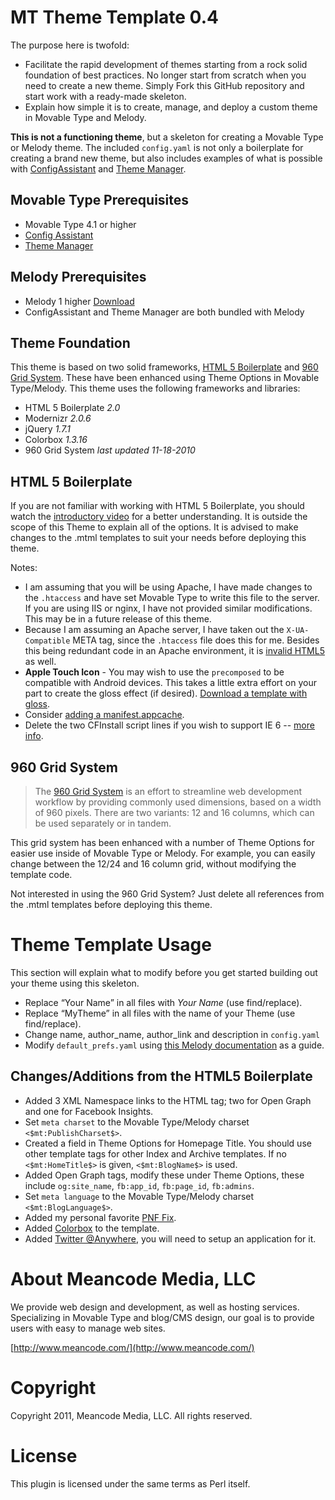 # MT Theme Template 0.4

The purpose here is twofold: 

* Facilitate the rapid development of themes starting from a rock solid foundation of best practices. No longer start from scratch when you need to create a new theme. Simply Fork this GitHub repository and start work with a ready-made skeleton. 
* Explain how simple it is to create, manage, and deploy a custom theme in Movable Type and Melody.

**This is not a functioning theme**, but a skeleton for creating a Movable Type or Melody theme. The included `config.yaml` is not only a boilerplate for creating a brand new theme, but also includes examples of what is possible with [ConfigAssistant](https://github.com/endevver/mt-plugin-configassistant) and [Theme Manager](https://github.com/endevver/mt-plugin-theme-manager).

## Movable Type Prerequisites

* Movable Type 4.1 or higher
* [Config Assistant](http://github.com/endevver/mt-plugin-configassistant)
* [Theme Manager](https://github.com/endevver/mt-plugin-theme-manager)

## Melody Prerequisites

* Melody 1 higher [Download](https://github.com/openmelody/melody)
* ConfigAssistant and Theme Manager are both bundled with Melody

## Theme Foundation

This theme is based on two solid frameworks, [HTML 5 Boilerplate](https://github.com/paulirish/html5-boilerplate) and [960 Grid System](https://github.com/nathansmith/960-Grid-System). These have been enhanced using Theme Options in Movable Type/Melody. This theme uses the following frameworks and libraries:

* HTML 5 Boilerplate _2.0_
* Modernizr _2.0.6_
* jQuery _1.7.1_
* Colorbox _1.3.16_
* 960 Grid System _last updated 11-18-2010_

## HTML 5 Boilerplate

If you are not familiar with working with HTML 5 Boilerplate, you should watch the [introductory video](http://html5boilerplate.com/) for a better understanding. It is outside the scope of this Theme to explain all of the options. It is advised to make changes to the .mtml templates to suit your needs before deploying this theme.

Notes:

* I am assuming that you will be using Apache, I have made changes to the `.htaccess` and have set Movable Type to write this file to the server. If you are using IIS or nginx, I have not provided similar modifications. This may be in a future release of this theme.
* Because I am assuming an Apache server, I have taken out the `X-UA-Compatible` META tag, since the `.htaccess` file does this for me. Besides this being redundant code in an Apache environment, it is [invalid HTML5](https://github.com/paulirish/html5-boilerplate/issues/closed#issue/257) as well.
* **Apple Touch Icon** - You may wish to use the `precomposed` to be compatible with Android devices. This takes a little extra effort on your part to create the gloss effect (if desired). [Download a template with gloss](http://blog.cocoia.com/2010/iphone-4-icon-psd-file/).
* Consider [adding a manifest.appcache](http://html5boilerplate.com/docs/Offline/).
* Delete the two CFInstall script lines if you wish to support IE 6 -- [more info](http://www.chromium.org/developers/how-tos/chrome-frame-getting-started).

## 960 Grid System

> The [960 Grid System](http://960.gs/) is an effort to streamline web development workflow by providing commonly used dimensions, based on a width of 960 pixels. There are two variants: 12 and 16 columns, which can be used separately or in tandem.

This grid system has been enhanced with a number of Theme Options for easier use inside of Movable Type or Melody. For example, you can easily change between the 12/24 and 16 column grid, without modifying the template code.

Not interested in using the 960 Grid System? Just delete all references from the .mtml templates before deploying this theme.

# Theme Template Usage

This section will explain what to modify before you get started building out your theme using this skeleton.

-   Replace &ldquo;Your Name&rdquo; in all files with _Your Name_ (use find/replace).
-   Replace &ldquo;MyTheme&rdquo; in all files with the name of your Theme (use find/replace).
-   Change name, author\_name, author\_link and description in `config.yaml`
-   Modify `default_prefs.yaml` using [this Melody documentation](https://github.com/openmelody/melody/wiki/designguide-prefbundles) as a guide.

## Changes/Additions from the HTML5 Boilerplate

* Added 3 XML Namespace links to the HTML tag; two for Open Graph and one for Facebook Insights.
* Set `meta charset` to the Movable Type/Melody charset `<$mt:PublishCharset$>`.
* Created a field in Theme Options for Homepage Title. You should use other template tags for other Index and Archive templates. If no `<$mt:HomeTitle$>` is given, `<$mt:BlogName$>` is used.
* Added Open Graph tags, modify these under Theme Options, these include `og:site_name`, `fb:app_id`, `fb:page_id`, `fb:admins`.
* Set `meta language` to the Movable Type/Melody charset `<$mt:BlogLanguage$>`.
* Added my personal favorite [PNF Fix](http://www.twinhelix.com/css/iepngfix/).
* Added [Colorbox](https://github.com/jackmoore/colorbox) to the template.
* Added [Twitter @Anywhere](http://dev.twitter.com/anywhere), you will need to setup an application for it.


# About Meancode Media, LLC

We provide web design and development, as well as hosting services. Specializing in Movable Type and blog/CMS design, our goal is to provide users with easy to manage web sites.

[http://www.meancode.com/](http://www.meancode.com/)

# Copyright

Copyright 2011, Meancode Media, LLC. All rights reserved.

# License

This plugin is licensed under the same terms as Perl itself.
